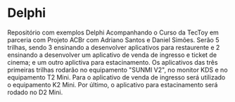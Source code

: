 # Delphi
Repositório com exemplos Delphi
Acompanhando o Curso da TecToy em parceria com Projeto ACBr com Adriano Santos e Daniel Simões.
Serão 5 trilhas, sendo 3 ensinando a desenvolver aplicativos para restaurente e 2 ensinando a desenvolver um aplicativo de venda de ingresso e ticket de cinema; e um outro aplictiva para estacinamento.
Os aplicativos das três primeiras trilhas rodarão no equipamento "SUNMI V2", no monitor KDS e no equipamento T2 Mini. 
Para o aplicativo de venda de ingresso será utilizado o equipamento K2 Mini. Por último, o aplicativo para estacinamento será rodado no D2 Mini.  
